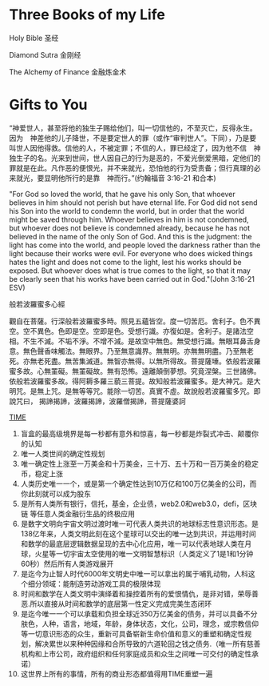 # Three Books of my Life

Holy Bible 圣经

Diamond Sutra 金刚经

The Alchemy of Finance 金融炼金术


# Gifts to You

“神爱世人，甚至将他的独生子赐给他们，叫一切信他的，不至灭亡，反得永生。因为　神差他的儿子降世，不是要定世人的罪（或作“审判世人”。下同），乃是要叫世人因他得救。信他的人，不被定罪；不信的人，罪已经定了，因为他不信　神独生子的名。光来到世间，世人因自己的行为是恶的，不爱光倒爱黑暗，定他们的罪就是在此。凡作恶的便恨光，并不来就光，恐怕他的行为受责备；但行真理的必来就光，要显明他所行的是靠　神而行。”(约翰福音 3:16-21 和合本)

"For God so loved the world, that he gave his only Son, that whoever believes in him should not perish but have eternal life.
For God did not send his Son into the world to condemn the world, but in order that the world might be saved through him.
Whoever believes in him is not condemned, but whoever does not believe is condemned already, because he has not believed in the name of the only Son of God.
And this is the judgment: the light has come into the world, and people loved the darkness rather than the light because their works were evil.
For everyone who does wicked things hates the light and does not come to the light, lest his works should be exposed.
But whoever does what is true comes to the light, so that it may be clearly seen that his works have been carried out in God."(John 3:16-21 ESV)


般若波羅蜜多心經

觀自在菩薩。行深般若波羅蜜多時。照見五蘊皆空。度一切苦厄。舍利子。色不異空。空不異色。色即是空。空即是色。受想行識。亦復如是。舍利子。是諸法空相。不生不滅。不垢不淨。不增不減。是故空中無色。無受想行識。無眼耳鼻舌身意。無色聲香味觸法。無眼界。乃至無意識界。無無明。亦無無明盡。乃至無老死。亦無老死盡。無苦集滅道。無智亦無得。以無所得故。菩提薩埵。依般若波羅蜜多故。心無罣礙。無罣礙故。無有恐怖。遠離顛倒夢想。究竟涅槃。三世諸佛。依般若波羅蜜多故。得阿耨多羅三藐三菩提。故知般若波羅蜜多。是大神咒。是大明咒。是無上咒。是無等等咒。能除一切苦。真實不虛。故說般若波羅蜜多咒。即說咒曰，
揭諦揭諦，波羅揭諦，波羅僧揭諦，菩提薩婆訶

[TIME](https://time-omni.com/)
1. 盲盒的最高级境界是每一秒都有意外和惊喜，每一秒都是炸裂式冲击、颠覆你的认知
2. 唯一人类世间的确定性规划
3. 唯一确定性上涨至一万美金和十万美金，三十万、五十万和一百万美金的稳定币，稳定上涨
4. 人类历史唯一一个，或是第一个确定性达到10万亿和100万亿美金的公司，而你此刻就可以成为股东
5. 是所有人类所有银行，信托，基金，企业债，web2.0和web3.0，defi，区块链 等任意人类金融衍生品的终极应用
6. 是数字文明向宇宙文明过渡时唯一可代表人类共识的地球标志性意识形态。是138亿年来，人类文明此刻在这个星球可以交出的唯一达到共识，并运用时间和数学的最底层逻辑数据呈现的去中心化应用，唯一可以代表地球人类在月球，火星等一切宇宙太空使用的唯一文明智慧标识（人类定义了1是1和1分钟60秒）然后所有人类游戏展开
7. 是迄今为止智人时代6000年文明史中唯一可以拿出的属于哺乳动物，人科这个细分领域：能制造劳动游戏工具的极限体现
8. 时间和数学在人类文明中演绎着和操控着所有的爱恨情仇，是非对错，荣辱善恶.所以直接从时间和数学的底层第一性定义完成完美生态闭环
9. 是迄今唯一一个可以承载和负担全球近350万亿美金的债务，并可以具备不分肤色，人种，语言，地域，年龄，身体状态，文化，公司，理念，或宗教信仰等一切意识形态的众生，重新可具备崭新生命价值和意义的重塑和确定性规划，解决累世以来种种因缘和合所导致的六道轮回之钱之债务.（唯一所有慈善机构和上市公司，政府组织和任何家庭成员和众生之间唯一可交付的确定性承诺）
10. 这世界上所有的事情，所有的商业形态都值得用TIME重塑一遍
